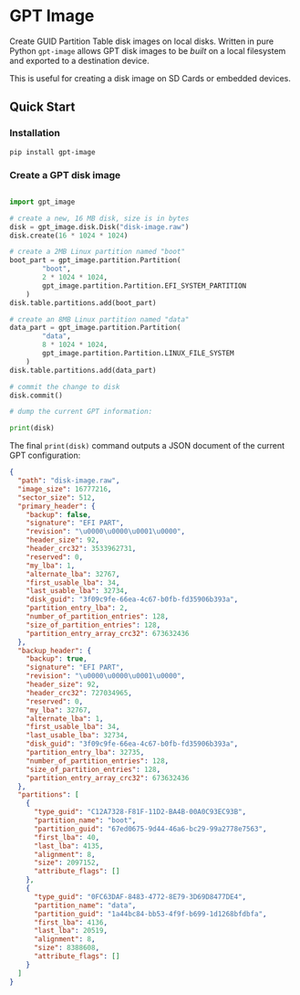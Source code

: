 # GPT Image

Create GUID Partition Table disk images on local disks.  Written in pure Python
`gpt-image` allows GPT disk images to be _built_ on a local filesystem and
exported to a destination device.

This is useful for creating a disk image on SD Cards or embedded devices.

## Quick Start

### Installation

`pip install gpt-image`

### Create a GPT disk image

```python

import gpt_image

# create a new, 16 MB disk, size is in bytes
disk = gpt_image.disk.Disk("disk-image.raw")
disk.create(16 * 1024 * 1024)

# create a 2MB Linux partition named "boot"
boot_part = gpt_image.partition.Partition(
        "boot", 
        2 * 1024 * 1024, 
        gpt_image.partition.Partition.EFI_SYSTEM_PARTITION
    )
disk.table.partitions.add(boot_part)

# create an 8MB Linux partition named "data"
data_part = gpt_image.partition.Partition(
        "data", 
        8 * 1024 * 1024, 
        gpt_image.partition.Partition.LINUX_FILE_SYSTEM
    )
disk.table.partitions.add(data_part)

# commit the change to disk
disk.commit()

# dump the current GPT information:

print(disk)
```

The final `print(disk)` command outputs a JSON document of the current GPT configuration:

```json
{
  "path": "disk-image.raw",
  "image_size": 16777216,
  "sector_size": 512,
  "primary_header": {
    "backup": false,
    "signature": "EFI PART",
    "revision": "\u0000\u0000\u0001\u0000",
    "header_size": 92,
    "header_crc32": 3533962731,
    "reserved": 0,
    "my_lba": 1,
    "alternate_lba": 32767,
    "first_usable_lba": 34,
    "last_usable_lba": 32734,
    "disk_guid": "3f09c9fe-66ea-4c67-b0fb-fd35906b393a",
    "partition_entry_lba": 2,
    "number_of_partition_entries": 128,
    "size_of_partition_entries": 128,
    "partition_entry_array_crc32": 673632436
  },
  "backup_header": {
    "backup": true,
    "signature": "EFI PART",
    "revision": "\u0000\u0000\u0001\u0000",
    "header_size": 92,
    "header_crc32": 727034965,
    "reserved": 0,
    "my_lba": 32767,
    "alternate_lba": 1,
    "first_usable_lba": 34,
    "last_usable_lba": 32734,
    "disk_guid": "3f09c9fe-66ea-4c67-b0fb-fd35906b393a",
    "partition_entry_lba": 32735,
    "number_of_partition_entries": 128,
    "size_of_partition_entries": 128,
    "partition_entry_array_crc32": 673632436
  },
  "partitions": [
    {
      "type_guid": "C12A7328-F81F-11D2-BA4B-00A0C93EC93B",
      "partition_name": "boot",
      "partition_guid": "67ed0675-9d44-46a6-bc29-99a2778e7563",
      "first_lba": 40,
      "last_lba": 4135,
      "alignment": 8,
      "size": 2097152,
      "attribute_flags": []
    },
    {
      "type_guid": "0FC63DAF-8483-4772-8E79-3D69D8477DE4",
      "partition_name": "data",
      "partition_guid": "1a44bc84-bb53-4f9f-b699-1d1268bfdbfa",
      "first_lba": 4136,
      "last_lba": 20519,
      "alignment": 8,
      "size": 8388608,
      "attribute_flags": []
    }
  ]
}
```
